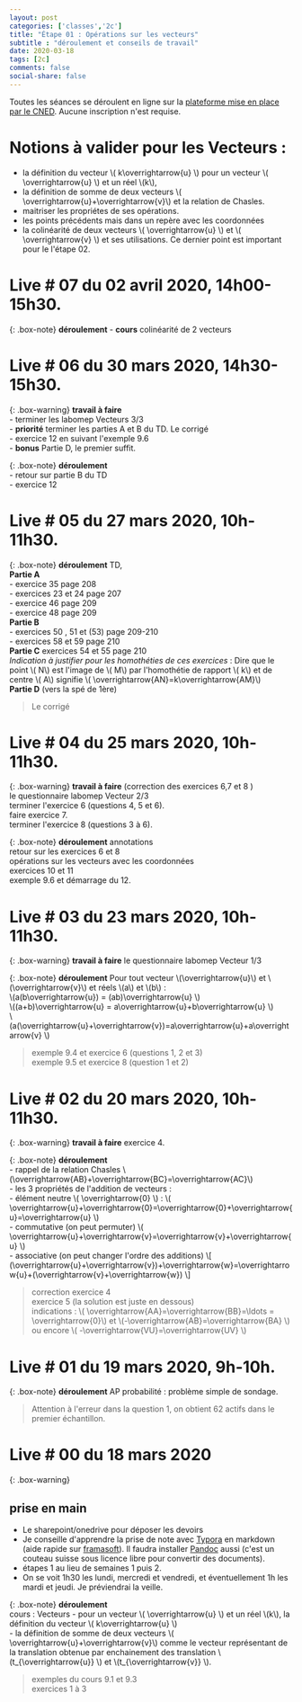 ```yaml
---
layout: post 
categories: ['classes','2c']
title: "Étape 01 : Opérations sur les vecteurs"
subtitle : "déroulement et conseils de travail"
date: 2020-03-18
tags: [2c]
comments: false
social-share: false
---
```

Toutes les séances se déroulent en ligne sur la [plateforme mise en place par le CNED](https://eu.bbcollab.com/guest/440d3eb8417a4beca73b2be705cbd574). Aucune inscription n'est requise.

# Notions à valider pour les Vecteurs :
- la définition du vecteur  \\( k\overrightarrow{u} \\) pour un vecteur \\( \overrightarrow{u} \\) et un réel \\(k\\), 
- la définition de somme de deux vecteurs \\( \overrightarrow{u}+\overrightarrow{v}\\) et la relation de Chasles. 
- maitriser les propriétes de ses opérations.
- les points précédents mais dans un repère avec les coordonnées
- la colinéarité de deux vecteurs \\( \overrightarrow{u} \\) et \\( \overrightarrow{v} \\) et ses utilisations. Ce dernier point est important pour le l'étape 02.

# Live # 07 du 02 avril 2020, 14h00-15h30.  

{: .box-note} 
**déroulement**
	- **cours** colinéarité de 2 vecteurs

# Live # 06 du 30 mars 2020, 14h30-15h30.  

{: .box-warning}
**travail à faire**   
	- terminer les labomep Vecteurs 3/3  
	- **priorité** terminer les parties A et B du TD. Le corrigé [<i class="far fa-file-pdf"></i>](https://drive.google.com/file/d/1j2vCVC4sujtmLra5fGO-ktxTEf268CKr/view)  
	- exercice 12 en suivant l'exemple 9.6  
	- **bonus** Partie D, le premier suffit. 


{: .box-note} 
**déroulement**  
	- retour sur partie B du TD  
	- exercice 12  


# Live # 05 du 27 mars 2020, 10h-11h30.  [<i class="fab fa-youtube"></i>](https://youtu.be/yQXRExrbUaA)

{: .box-note} 
**déroulement** TD, [<i class="far fa-file-pdf"></i>](https://drive.google.com/file/d/1dD7lKd3Dr4WsanvvGBWlWRAPmAFim0S1/view)  
	**Partie A**  
		- exercice 35 page 208   
		- exercices 23  et 24 page 207  
		- exercice 46 page 209  
		- exercice 48 page 209  
	**Partie B**    
		- exercices 50 , 51 et (53) page 209-210  
		- exercices 58 et 59 page 210  
	**Partie C** exercices 54 et 55 page 210  
	*Indication à justifier pour les homothéties de ces exercices* : Dire que le point \\( N\\) est l'image de \\( M\\) par l'homothétie de rapport \\( k\\) et de centre \\( A\\)  signifie \\( \overrightarrow{AN}=k\overrightarrow{AM}\\)  
	**Partie D** (vers la spé de 1ère) [<i class="far fa-file-pdf"></i>](https://drive.google.com/file/d/17318n4aTutlUSRhhBOrBUeY1rUrSkFha/view)  
	
> Le corrigé [<i class="far fa-file-pdf"></i>](https://drive.google.com/file/d/1j2vCVC4sujtmLra5fGO-ktxTEf268CKr/view)  

# Live # 04 du 25 mars 2020, 10h-11h30. [<i class="fab fa-youtube"></i>](https://youtu.be/XVv8hiD-KqA)

{: .box-warning}
**travail à faire**  (correction des exercices 6,7 et 8 [<i class="far fa-file-pdf"></i>](https://drive.google.com/file/d/1rYv7q6TymYLPOoyEM3tIIGaMU9RQWw9N/view))  
	le questionnaire labomep Vecteur 2/3  
	terminer l'exercice 6 (questions 4, 5 et 6).  
	faire exercice 7.  
	terminer l'exercice 8 (questions 3 à 6).  

{: .box-note}
**déroulement** annotations [<i class="far fa-file-pdf"></i>](https://drive.google.com/file/d/1t-AaEXONxqLUuImGu86yZ3yqXJiUV8uU/view)   
	retour sur les exercices 6 et 8  
	opérations sur les vecteurs avec les coordonnées  
	exercices 10 et 11  
	exemple 9.6 et démarrage du 12.


# Live # 03 du 23 mars 2020, 10h-11h30. [<i class="fab fa-youtube"></i>](https://youtu.be/6JiTtIRJ3LI)  

{: .box-warning}
**travail à faire** le questionnaire labomep Vecteur 1/3

{: .box-note}
**déroulement** [<i class="far fa-file-pdf"></i>](https://drive.google.com/file/d/18_QpEkS3Op2SaGp-8c_YnJlQVA8s58w4/view) 
	Pour tout vecteur \\(\overrightarrow{u}\\) et \\(\overrightarrow{v}\\) et réels \\(a\\) et \\(b\\) :  
	\\(a(b\overrightarrow{u})  = (ab)\overrightarrow{u} \\)  
	\\((a+b)\overrightarrow{u} = a\overrightarrow{u}+b\overrightarrow{u} \\)  
	\\(a(\overrightarrow{u}+\overrightarrow{v})=a\overrightarrow{u}+a\overrightarrow{v} \\)   

> exemple 9.4 et exercice 6 (questions 1, 2 et 3)  
> exemple 9.5 et exercice 8 (question 1 et 2)  

# Live # 02 du 20 mars 2020, 10h-11h30. [<i class="fab fa-youtube"></i>](https://youtu.be/IVaqpkiiRqw)  

{: .box-warning}
**travail à faire** exercice 4.

{: .box-note}
**déroulement**  
	- rappel de la relation Chasles \\(\overrightarrow{AB}+\overrightarrow{BC}=\overrightarrow{AC}\\)  
	- les 3 propriétés de l'addition de vecteurs :  
		-   élément neutre \\( \overrightarrow{0} \\) : \\( \overrightarrow{u}+\overrightarrow{0}=\overrightarrow{0}+\overrightarrow{u}=\overrightarrow{u} \\)  
		-   commutative (on peut permuter)  \\( \overrightarrow{u}+\overrightarrow{v}=\overrightarrow{v}+\overrightarrow{u} \\)  
		-   associative (on peut changer l'ordre des additions)  \\[ (\overrightarrow{u}+\overrightarrow{v})+\overrightarrow{w}=\overrightarrow{u}+(\overrightarrow{v}+\overrightarrow{w}) \\]


> correction exercice 4  
> exercice 5 (la solution est juste en dessous)  
>  indications : \\( \overrightarrow{AA}=\overrightarrow{BB}=\ldots = \overrightarrow{0}\\) et  \\(-\overrightarrow{AB}=\overrightarrow{BA} \\) ou encore  \\( -\overrightarrow{VU}=\overrightarrow{UV} \\) 

	
# Live # 01 du 19 mars 2020, 9h-10h. [<i class="fab fa-youtube"></i>](https://youtu.be/dV5QTAhqT4U) 

{: .box-note}
**déroulement** [<i class="far fa-file-pdf"></i>](https://drive.google.com/file/d/1-MaU-rNLu2NlgQu9uJ5SCLCD-dxdzQeO/view) AP probabilité : problème simple de sondage.  

> Attention à l'erreur dans la question 1, on obtient 62 actifs dans le premier échantillon.


# Live # 00 du 18 mars 2020 [<i class="fab fa-youtube"></i>](https://youtu.be/7IKx-MsaMS4) 

{: .box-warning}
## prise en main
- Le sharepoint/onedrive pour déposer les devoirs
- Je conseille d'apprendre la prise de note avec [Typora](https://typora.io/#download) en markdown (aide rapide sur [framasoft](https://docs.framasoft.org/fr/grav/markdown.html)). Il faudra installer [Pandoc](https://pandoc.org/installing.html) aussi (c'est un couteau suisse sous licence libre pour convertir des documents). 
- étapes 1 au lieu de semaines 1 puis 2. 
- On se voit 1h30 les lundi, mercredi et vendredi, et éventuellement 1h les mardi et jeudi. Je préviendrai la veille.
 

{: .box-note}
**déroulement**   
	cours : Vecteurs
	- pour un vecteur \\( \overrightarrow{u} \\) et un réel \\(k\\), la définition du vecteur  \\( k\overrightarrow{u} \\)  
	- la définition de somme de deux vecteurs \\( \overrightarrow{u}+\overrightarrow{v}\\) comme le vecteur représentant de la translation obtenue par enchainement des translation \\(t_{\overrightarrow{u}} \\) et \\(t_{\overrightarrow{v}} \\).  

> exemples du cours 9.1 et 9.3  
> exercices 1 à 3
 


